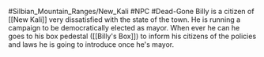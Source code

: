 #Silbian_Mountain_Ranges/New_Kali #NPC #Dead-Gone 
Billy is a citizen of [[New Kali]] very dissatisfied with the state of the town. He is running a campaign to be democratically elected as mayor. When ever he can he goes to his box pedestal ([[Billy's Box]]) to inform his citizens of the policies and laws he is going to introduce once he's mayor. 